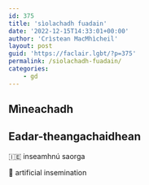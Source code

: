 ```yaml
---
id: 375
title: 'sìolachadh fuadain'
date: '2022-12-15T14:33:01+00:00'
author: 'Crìstean MacMhìcheil'
layout: post
guid: 'https://faclair.lgbt/?p=375'
permalink: /siolachadh-fuadain/
categories:
    - gd
---
```


## Mìneachadh

## Eadar-theangachaidhean

&#x1f1ee;&#x1f1ea; inseamhnú saorga

&#x1f3f4;&#xe0067;&#xe0062;&#xe0065;&#xe006e;&#xe0067;&#xe007f; artificial insemination